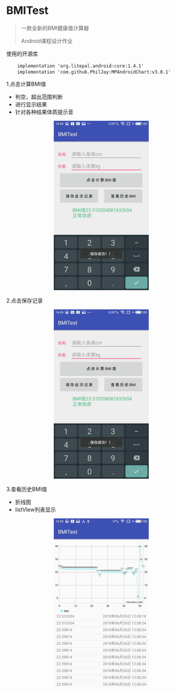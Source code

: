 # BMITest
> 一款全新的BMI健康值计算器
>
> Android课程设计作业

使用的开源库

```
    implementation 'org.litepal.android:core:1.4.1'
    implementation 'com.github.PhilJay:MPAndroidChart:v3.0.1'
```

1.点击计算BMI值

- 判空，超出范围判断
- 进行显示结果
- 针对各种结果体质提示音

<div align="center">
<img src="https://github.com/leeranzhi/BMITest/blob/master/Screenshot/%E5%9B%BE%E7%89%872.png" width="50%" heigth="50%">
</div>

2.点击保存记录

<div align="center">
<img src="https://github.com/leeranzhi/BMITest/blob/master/Screenshot/%E5%9B%BE%E7%89%872.png" width="50%" heigth="50%">
</div>

3.查看历史BMI值

- 折线图
- listVIew列表显示

<div align="center">
<img src="https://github.com/leeranzhi/BMITest/blob/master/Screenshot/%E5%9B%BE%E7%89%873.png" width="50%" heigth="50%">
</div>

